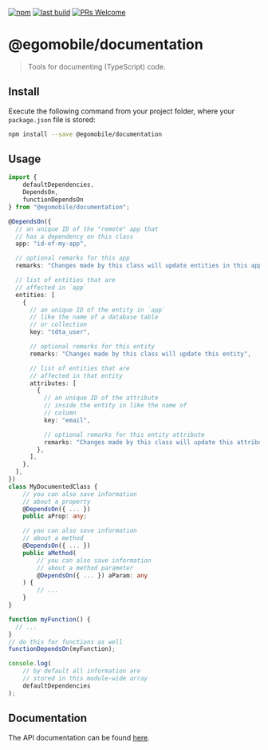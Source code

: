 [![npm](https://img.shields.io/npm/v/@egomobile/documentation.svg)](https://www.npmjs.com/package/@egomobile/documentation)
[![last build](https://img.shields.io/github/workflow/status/egomobile/node-documentation/Publish)](https://github.com/egomobile/node-documentation/actions?query=workflow%3APublish)
[![PRs Welcome](https://img.shields.io/badge/PRs-welcome-brightgreen.svg?style=flat-square)](https://github.com/egomobile/node-documentation/pulls)

# @egomobile/documentation

> Tools for documenting (TypeScript) code.

## Install

Execute the following command from your project folder, where your `package.json` file is stored:

```bash
npm install --save @egomobile/documentation
```

## Usage

```typescript
import {
    defaultDependencies,
    DependsOn,
    functionDependsOn
} from "@egomobile/documentation";

@DependsOn({
  // an unique ID of the "remote" app that
  // has a dependency on this class
  app: "id-of-my-app",

  // optional remarks for this app
  remarks: "Changes made by this class will update entities in this app",

  // list of entities that are
  // affected in `app`
  entities: [
    {
      // an unique ID of the entity in `app`
      // like the name of a database table
      // or collection
      key: "tdta_user",

      // optional remarks for this entity
      remarks: "Changes made by this class will update this entity",

      // list of entities that are
      // affected in that entity
      attributes: [
        {
          // an unique ID of the attribute
          // inside the entity in like the name of
          // column
          key: "email",

          // optional remarks for this entity attribute
          remarks: "Changes made by this class will update this attribute",
        },
      ],
    },
  ],
})
class MyDocumentedClass {
    // you can also save information
    // about a property
    @DependsOn({ ... })
    public aProp: any;

    // you can also save information
    // about a method
    @DependsOn({ ... })
    public aMethod(
        // you can also save information
        // about a method parameter
        @DependsOn({ ... }) aParam: any
    ) {
        // ...
    }
}

function myFunction() {
  // ...
}
// do this for functions as well
functionDependsOn(myFunction);

console.log(
    // by default all information are
    // stored in this module-wide array
    defaultDependencies
);
```

## Documentation

The API documentation can be found [here](https://egomobile.github.io/node-documentation/).
